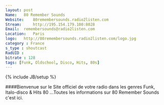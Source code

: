 ```yaml
---
layout: post
Name: 	80 Remember Sounds
Website: 	80remembersounds.radio2listen.com
Stream: 	http://195.154.179.100:8028
Email: 	remembersounds@radio2listen.com
Location: 	Paris
logo: 	http://80remembersounds.radio2listen.com/logo.jpg
category : France
s_type : shoutcast
RadUID : 
bitrate : 128
tags: [Funk, Oldschool, Disco, Hits, 80s]
---
```

{% include JB/setup %}

####Bienvenue sur le Site officiel de votre radio dans les genres Funk, Italo-disco & Hits 80 ...Toutes les informations sur 80 Remember Sounds c'est ici.